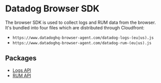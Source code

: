 # Datadog Browser SDK

The browser SDK is used to collect logs and RUM data from the browser.
It's bundled into four files which are distributed through Cloudfront:

- `https://www.datadoghq-browser-agent.com/datadog-logs-(eu|us).js`
- `https://www.datadoghq-browser-agent.com/datadog-rum-(eu|us).js`

## Packages

- [Logs API](./packages/logs/README.md)
- [RUM API](./packages/rum/README.md)
